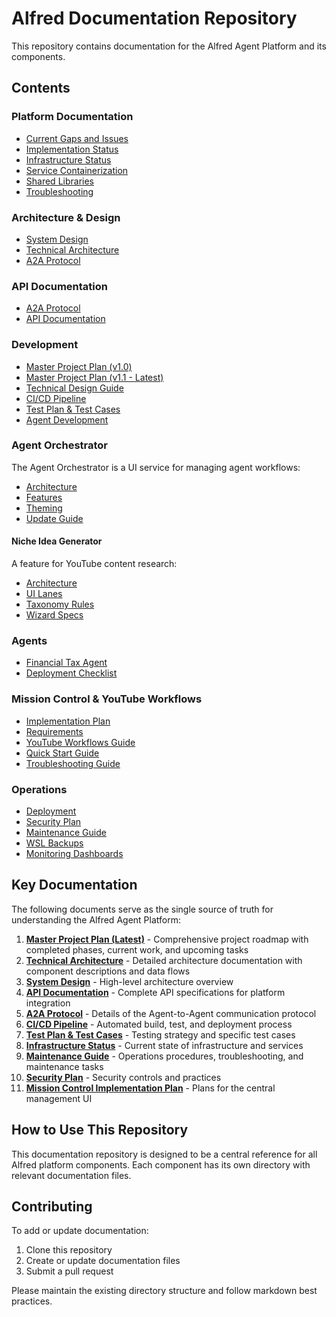 # Alfred Documentation Repository

This repository contains documentation for the Alfred Agent Platform and its components.

## Contents

### Platform Documentation

- [Current Gaps and Issues](/docs/CURRENT_GAPS_AND_ISSUES.md)
- [Implementation Status](/docs/IMPLEMENTATION_STATUS.md)
- [Infrastructure Status](/docs/INFRASTRUCTURE_STATUS.md)
- [Service Containerization](/docs/SERVICE_CONTAINERIZATION.md)
- [Shared Libraries](/docs/SHARED_LIBRARIES.md)
- [Troubleshooting](/docs/TROUBLESHOOTING.md)

### Architecture & Design

- [System Design](/docs/architecture/system-design.md)
- [Technical Architecture](/docs/architecture/technical-architecture.md)
- [A2A Protocol](/docs/api/a2a-protocol.md)

### API Documentation

- [A2A Protocol](/docs/api/a2a-protocol.md)
- [API Documentation](/docs/api/api-documentation.md)

### Development

- [Master Project Plan (v1.0)](/docs/development/AI%20Agent%20Platform%20v2%20-%20Master%20Project%20Plan.md)
- [Master Project Plan (v1.1 - Latest)](/docs/development/AI%20Agent%20Platform%20v2%20-%20Master%20Project%20Plan%20v1.1.md)
- [Technical Design Guide](/docs/development/AI%20Agent%20Platform%20v2–%20Technical%20Design%20Guide.md)
- [CI/CD Pipeline](/docs/development/ci-cd-pipeline.md)
- [Test Plan & Test Cases](/docs/development/test-plan.md)
- [Agent Development](/docs/development/agent-development.md)

### Agent Orchestrator

The Agent Orchestrator is a UI service for managing agent workflows:

- [Architecture](/agent-orchestrator/ARCHITECTURE.md)
- [Features](/agent-orchestrator/FEATURES.md)
- [Theming](/agent-orchestrator/THEMING.md)
- [Update Guide](/agent-orchestrator/UPDATE-GUIDE.md)

#### Niche Idea Generator

A feature for YouTube content research:

- [Architecture](/docs/agent-orchestrator/niche_Idea_generator/architecture.md)
- [UI Lanes](/docs/agent-orchestrator/niche_Idea_generator/ui-lanes.md)
- [Taxonomy Rules](/docs/agent-orchestrator/niche_Idea_generator/taxonomy-rules.md)
- [Wizard Specs](/docs/agent-orchestrator/niche_Idea_generator/wizard-specs.md)

### Agents

- [Financial Tax Agent](/docs/agents/financial-tax-agent.md)
- [Deployment Checklist](/docs/agents/financial-tax-deployment-checklist.md)

### Mission Control & YouTube Workflows

- [Implementation Plan](/docs/phase6-mission-control/implementation-plan.md)
- [Requirements](/docs/phase6-mission-control/requirements.md)
- [YouTube Workflows Guide](/docs/phase6-mission-control/youtube-workflows/README.md)
- [Quick Start Guide](/docs/phase6-mission-control/youtube-workflows/quick-start-guide.md)
- [Troubleshooting Guide](/docs/phase6-mission-control/youtube-workflows/troubleshooting-guide.md)

### Operations

- [Deployment](/docs/operations/deployment.md)
- [Security Plan](/docs/operations/security-plan.md)
- [Maintenance Guide](/docs/operations/maintenance-guide.md)
- [WSL Backups](/docs/operations/wsl-backups.md)
- [Monitoring Dashboards](/docs/monitoring/dashboards.md)

## Key Documentation

The following documents serve as the single source of truth for understanding the Alfred Agent Platform:

1. **[Master Project Plan (Latest)](/docs/development/AI%20Agent%20Platform%20v2%20-%20Master%20Project%20Plan%20v1.1.md)** - Comprehensive project roadmap with completed phases, current work, and upcoming tasks
2. **[Technical Architecture](/docs/architecture/technical-architecture.md)** - Detailed architecture documentation with component descriptions and data flows
3. **[System Design](/docs/architecture/system-design.md)** - High-level architecture overview
4. **[API Documentation](/docs/api/api-documentation.md)** - Complete API specifications for platform integration
5. **[A2A Protocol](/docs/api/a2a-protocol.md)** - Details of the Agent-to-Agent communication protocol
6. **[CI/CD Pipeline](/docs/development/ci-cd-pipeline.md)** - Automated build, test, and deployment process
7. **[Test Plan & Test Cases](/docs/development/test-plan.md)** - Testing strategy and specific test cases
8. **[Infrastructure Status](/docs/INFRASTRUCTURE_STATUS.md)** - Current state of infrastructure and services
9. **[Maintenance Guide](/docs/operations/maintenance-guide.md)** - Operations procedures, troubleshooting, and maintenance tasks
10. **[Security Plan](/docs/operations/security-plan.md)** - Security controls and practices
11. **[Mission Control Implementation Plan](/docs/phase6-mission-control/implementation-plan.md)** - Plans for the central management UI

## How to Use This Repository

This documentation repository is designed to be a central reference for all Alfred platform components.
Each component has its own directory with relevant documentation files.

## Contributing

To add or update documentation:

1. Clone this repository
2. Create or update documentation files
3. Submit a pull request

Please maintain the existing directory structure and follow markdown best practices.